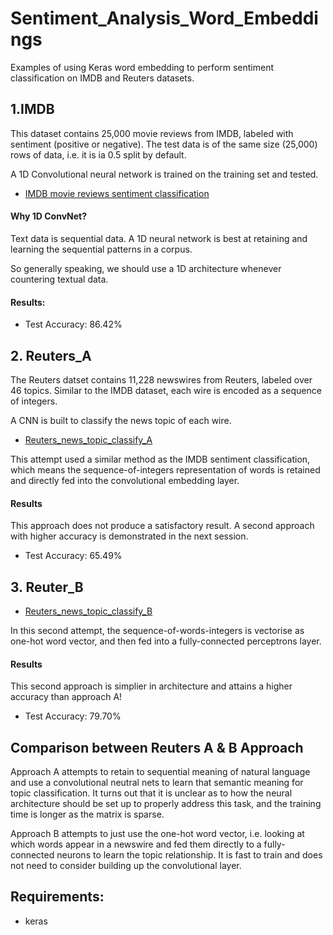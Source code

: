 # Sentiment_Analysis_Word_Embeddings
Examples of using Keras word embedding to perform sentiment classification on IMDB and Reuters datasets.

## 1.IMDB

This dataset contains 25,000 movie reviews from IMDB, labeled with sentiment (positive or negative). The test data is of the
same size (25,000) rows of data, i.e. it is ia 0.5 split by default.

A 1D Convolutional neural network is trained on the training set and tested.
* [IMDB movie reviews sentiment classification](IMDB_reviews_sentiment_classify.ipynb)

#### Why 1D ConvNet?
Text data is sequential data. A 1D neural network is best at retaining and learning the sequential patterns in a corpus.

So generally speaking, we should use a 1D architecture whenever countering textual data.

#### Results:
* Test Accuracy: 86.42% 

## 2. Reuters_A

The Reuters datset contains 11,228 newswires from Reuters, labeled over 46 topics. Similar to the IMDB dataset, each wire is encoded as a sequence of integers.

A CNN is built to classify the news topic of each wire.
* [Reuters_news_topic_classify_A](Reuters_news_topic_classify_A.ipynb)

This attempt used a similar method as the IMDB sentiment classification, which means the sequence-of-integers representation of words is retained and directly fed into the convolutional embedding layer. 

#### Results
This approach does not produce a satisfactory result. A second approach with higher accuracy is demonstrated in the next session.

* Test Accuracy: 65.49%

## 3. Reuter_B

* [Reuters_news_topic_classify_B](Reuters_news_topic_classify_B.ipynb)

In this second attempt, the sequence-of-words-integers is vectorise as one-hot word vector, and then fed into a fully-connected perceptrons layer.

#### Results
This second approach is simplier in architecture and attains a higher accuracy than approach A!

* Test Accuracy: 79.70%

## Comparison between Reuters A & B Approach

Approach A attempts to retain to sequential meaning of natural language and use a convolutional neutral nets to learn that semantic meaning for topic classification. It turns out that it is unclear as to how the neural architecture should be set up to properly address this task, and the training time is longer as the matrix is sparse.

Approach B attempts to just use the one-hot word vector, i.e. looking at which words appear in a newswire and fed them directly to a fully-connected neurons to learn the topic relationship. It is fast to train and does not need to consider building up the convolutional layer.

## Requirements:
* keras
